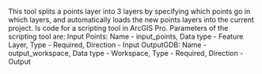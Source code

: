 This tool splits a points layer into 3 layers by specifying which points go in which layers, and automatically loads the new points layers into the current project. 
Is code for a scripting tool in ArcGIS Pro.
Parameters of the scripting tool are:
  Input Points: Name - input_points, Data type - Feature Layer, Type - Required, Direction - Input
  OutputGDB: Name - output_workspace, Data type - Workspace, Type - Required, Direction - Output
